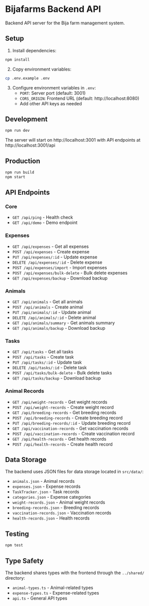 # Bijafarms Backend API

Backend API server for the Bija farm management system.

## Setup

1. Install dependencies:

```bash
npm install
```

2. Copy environment variables:

```bash
cp .env.example .env
```

3. Configure environment variables in `.env`:
   - `PORT`: Server port (default: 3001)
   - `CORS_ORIGIN`: Frontend URL (default: http://localhost:8080)
   - Add other API keys as needed

## Development

```bash
npm run dev
```

The server will start on http://localhost:3001 with API endpoints at http://localhost:3001/api

## Production

```bash
npm run build
npm start
```

## API Endpoints

### Core

- `GET /api/ping` - Health check
- `GET /api/demo` - Demo endpoint

### Expenses

- `GET /api/expenses` - Get all expenses
- `POST /api/expenses` - Create expense
- `PUT /api/expenses/:id` - Update expense
- `DELETE /api/expenses/:id` - Delete expense
- `POST /api/expenses/import` - Import expenses
- `POST /api/expenses/bulk-delete` - Bulk delete expenses
- `GET /api/expenses/backup` - Download backup

### Animals

- `GET /api/animals` - Get all animals
- `POST /api/animals` - Create animal
- `PUT /api/animals/:id` - Update animal
- `DELETE /api/animals/:id` - Delete animal
- `GET /api/animals/summary` - Get animals summary
- `GET /api/animals/backup` - Download backup

### Tasks

- `GET /api/tasks` - Get all tasks
- `POST /api/tasks` - Create task
- `PUT /api/tasks/:id` - Update task
- `DELETE /api/tasks/:id` - Delete task
- `POST /api/tasks/bulk-delete` - Bulk delete tasks
- `GET /api/tasks/backup` - Download backup

### Animal Records

- `GET /api/weight-records` - Get weight records
- `POST /api/weight-records` - Create weight record
- `GET /api/breeding-records` - Get breeding records
- `POST /api/breeding-records` - Create breeding record
- `PUT /api/breeding-records/:id` - Update breeding record
- `GET /api/vaccination-records` - Get vaccination records
- `POST /api/vaccination-records` - Create vaccination record
- `GET /api/health-records` - Get health records
- `POST /api/health-records` - Create health record

## Data Storage

The backend uses JSON files for data storage located in `src/data/`:

- `animals.json` - Animal records
- `expenses.json` - Expense records
- `TaskTracker.json` - Task records
- `categories.json` - Expense categories
- `weight-records.json` - Animal weight records
- `breeding-records.json` - Breeding records
- `vaccination-records.json` - Vaccination records
- `health-records.json` - Health records

## Testing

```bash
npm test
```

## Type Safety

The backend shares types with the frontend through the `../shared/` directory:

- `animal-types.ts` - Animal-related types
- `expense-types.ts` - Expense-related types
- `api.ts` - General API types
